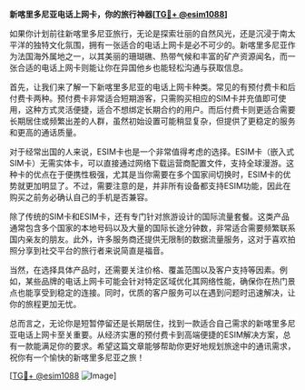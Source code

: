 **新喀里多尼亚电话上网卡，你的旅行神器[[TG💪+ @esim1088](https://t.me/s/esim1088)]**

如果你计划前往新喀里多尼亚旅行，无论是探索壮丽的自然风光，还是沉浸于南太平洋的独特文化氛围，拥有一张适合的电话上网卡是必不可少的。新喀里多尼亚作为法国海外属地之一，以其美丽的珊瑚礁、热带气候和丰富的矿产资源闻名，而一张合适的电话上网卡则能让你在异国他乡也能轻松沟通与获取信息。

首先，让我们来了解一下新喀里多尼亚的电话上网卡种类。常见的有预付费卡和后付费卡两种。预付费卡非常适合短期游客，只需购买相应的SIM卡并充值即可使用，这种方式灵活便捷，适合不想绑定长期合约的用户。而后付费卡则更适合需要长期居住或频繁出差的人群，虽然初始设置可能稍显复杂，但提供了更稳定的服务和更高的通话质量。

对于经常出国的人来说，ESIM卡也是一个非常值得考虑的选择。ESIM卡（嵌入式SIM卡）无需实体卡，可以直接通过网络下载运营商配置文件，支持全球漫游。这种卡的优点在于便携性极强，尤其是当你需要在多个国家间切换时，ESIM卡的优势就更加明显了。不过，需要注意的是，并非所有设备都支持ESIM功能，因此在购买之前务必确认自己的手机是否兼容。

除了传统的SIM卡和ESIM卡，还有专门针对旅游设计的国际流量套餐。这类产品通常包含多个国家的本地号码以及大量的国际长途分钟数，非常适合需要频繁联系国内亲友的朋友。此外，许多服务商还提供无限制的数据流量服务，这对于喜欢拍照分享到社交平台的旅行者来说简直是福音。

当然，在选择具体产品时，还需要关注价格、覆盖范围以及客户支持等因素。例如，某些品牌的电话上网卡可能会针对特定区域优化其网络性能，确保你在热门景点也能享受到稳定的连接。同时，优质的客户服务可以在遇到问题时迅速解决，让你的旅程更加无忧。

总而言之，无论你是短暂停留还是长期居住，找到一款适合自己需求的新喀里多尼亚电话上网卡至关重要。从经济实惠的预付费卡到高端便捷的ESIM解决方案，总有一款能满足你的要求。希望这篇文章能够帮助你更好地规划旅途中的通讯需求，祝你有一个愉快的新喀里多尼亚之旅！

[[TG💪+ @esim1088](https://t.me/s/esim1088) ![Image](https://i.postimg.cc/4NQfJmqS/Snipaste-2025-05-13-00-14-12.png)]